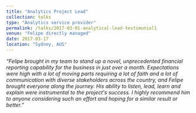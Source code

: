 ```yaml
---
title: "Analytics Project Lead"
collection: talks
type: "Analytics service provider"
permalink: /talks/2017-03-01-analytical-lead-testimonial1
venue: "Felipe directly managed"
date: 2017-03-17
location: "Sydney, AUS"
---
```


*“Felipe brought in my team to stand up a novel, unprecedented financial reporting capability for the business in just over a month. Expectations were high with a lot of moving parts requiring a lot of faith and a lot of communication with diverse stakeholders across the country, and Felipe brought everyone along the journey. His ability to listen, lead, learn and explain were instrumental to the project's success. I highly recommend him to anyone considering such an effort and hoping for a similar result or better.”*
